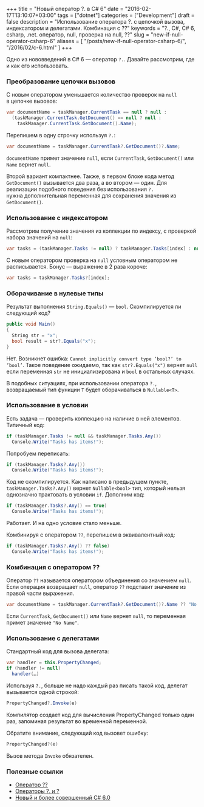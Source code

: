+++
title = "Новый оператор ?. в C# 6"
date = "2016-02-17T13:10:07+03:00"
tags = ["dotnet"]
categories = ["Development"]
draft = false
description = "Использование оператора ?. с цепочкой вызова, индексатором и делегатами. Комбинация с ??"
keywords = "?., C#, C# 6, csharp, .net. оператор, null, проверка на null, ??"
slug = "new-if-null-operator-csharp-6"
aliases = [
    "/posts/new-if-null-operator-csharp-6/",
    "/2016/02/c-6.html"
]
+++

Одно из нововведений в С# 6 — оператор `?.`. Давайте рассмотрим, где и как его использовать.

### Преобразование цепочки вызовов
С новым оператором уменьшается количество проверок на `null` в цепочке вызовов:
``` csharp
var documentName = taskManager.CurrentTask == null ? null :
  (taskManager.CurrentTask.GetDocument() == null ? null :
    taskManager.CurrentTask.GetDocument().Name);
```

Перепишем в одну строчку используя `?.`:
``` csharp
var documentName = taskManager.CurrentTask?.GetDocument()?.Name;
```

`documentName` примет значение `null`, если `CurrentTask`, `GetDocument()` или `Name` вернет `null`.

Второй вариант компактнее. Также, в первом блоке кода метод `GetDocument()` вызывается два раза, а во втором — один. Для реализации подобного поведения без использования `?.` нужна дополнительная переменная для сохранения значения из `GetDocument()`.

### Использование с индексатором
Рассмотрим получение значения из коллекции по индексу, с проверкой набора значений на `null`:
``` csharp
var tasks = (taskManager.Tasks != null) ? taskManager.Tasks[index] : null;
```

С новым оператором проверка на `null` условным оператором не расписывается. Бонус — выражение в 2 раза короче:
``` csharp
var tasks = taskManager.Tasks?[index];
```

### Оборачивание в нулевые типы
Результат выполнения `String.Equals()` — `bool`. Скомпилируется ли следующий код?
``` csharp
public void Main()
{
  String str = "x";
  bool result = str?.Equals("x");
}
```

Нет. Возникнет ошибка: `Cannot implicitly convert type ’bool?’ to ’bool’`. Такое поведение ожидаемо, так как `str?.Equals("x")` вернет `null` если переменная `str` не инициализирована и `bool` в остальных случаях.

В подобных ситуациях, при использовании оператора `?.`, возвращаемый тип функции `T` будет оборачиваться в `Nullable<T>`.

### Использование в условии
Есть задача — проверить коллекцию на наличие в ней элементов. Типичный код:
``` csharp
if (taskManager.Tasks != null && taskManager.Tasks.Any())
  Console.Write("Tasks has items!");
```

Попробуем переписать:
``` csharp
if (taskManager.Tasks?.Any())
  Console.Write("Tasks has items!");
```

Код не скомпилируется. Как написано в предыдущем пункте, `taskManager.Tasks?.Any()` вернет `Nullable<bool>` тип, который нельзя однозначно трактовать в условии `if`. Дополним код:
``` csharp
if (taskManager.Tasks?.Any() == true)
  Console.Write("Tasks has items!");
```

Работает. И на одно условие стало меньше.

Комбинируя с оператором `??`, перепишем в эквивалентный код:
``` csharp
if (taskManager.Tasks?.Any() ?? false)
  Console.Write("Tasks has items!");
```

### Комбинация с оператором ??
Оператор `??` называется оператором объединения со значением `null`. Если операция возвращает `null`, оператор `??` подставит значение из правой части выражения.

``` csharp
var documentName = taskManager.CurrentTask?.GetDocument()?.Name ?? "No Name";
```

Если `CurrentTask`, `GetDocument()` или `Name` вернет `null`, то переменная примет значение `"No Name"`.

### Использование с делегатами
Стандартный код для вызова делегата:
``` csharp
var handler = this.PropertyChanged;
if (handler != null)
  handler(…)
```

Используя `?.`, больше не надо каждый раз писать такой код, делегат вызывается одной строкой:
``` csharp
PropertyChanged?.Invoke(e)
```

Компилятор создает код для вычисления PropertyChanged только один раз, запоминая результат во временной переменной.

Обратите внимание, следующий код вызовет ошибку:
``` csharp
PropertyChanged?(e)
```

Вызов метода `Invoke` обязателен.

### Полезные ссылки
* [Оператор ??](https://msdn.microsoft.com/ru-ru/library/ms173224.aspx)
* [Операторы ?. и ?](https://msdn.microsoft.com/ru-RU/library/dn986595.aspx)
* [Новый и более совершенный C# 6.0](https://msdn.microsoft.com/ru-ru/magazine/dn802602.aspx)
